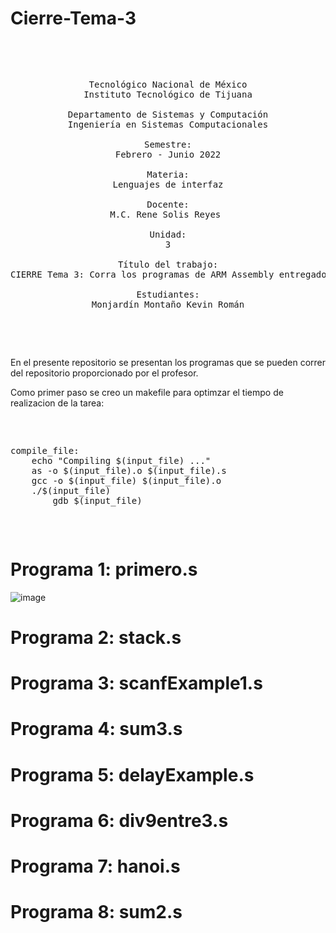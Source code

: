 # Cierre-Tema-3

<pre>
    <p align=center>

Tecnológico Nacional de México
Instituto Tecnológico de Tijuana

Departamento de Sistemas y Computación
Ingeniería en Sistemas Computacionales

Semestre:
Febrero - Junio 2022

Materia:
Lenguajes de interfaz

Docente:
M.C. Rene Solis Reyes 

Unidad:
3

Título del trabajo:
CIERRE Tema 3: Corra los programas de ARM Assembly entregados a su revisión.

Estudiantes:
Monjardín Montaño Kevin Román

    </p>
</pre>


En el presente repositorio se presentan los programas que se pueden correr del repositorio proporcionado por el profesor.

Como primer paso se creo un makefile para optimzar el tiempo de realizacion de la tarea:

<pre>
    <p align=left>
compile_file:
	echo "Compiling $(input_file) ..."
	as -o $(input_file).o $(input_file).s
	gcc -o $(input_file) $(input_file).o
	./$(input_file)
        gdb $(input_file)
    </p>
</pre>

# Programa 1: primero.s
![image](https://user-images.githubusercontent.com/95386762/169950140-1dccaa80-a3f2-4b6e-911f-e057cd37f0c1.png)


# Programa 2: stack.s


# Programa 3: scanfExample1.s


# Programa 4: sum3.s


# Programa 5: delayExample.s


# Programa 6: div9entre3.s


# Programa 7: hanoi.s


# Programa 8: sum2.s

